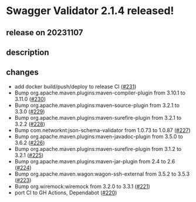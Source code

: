 # Swagger Validator 2.1.4 released!

## release on 20231107

## description

## changes

* add docker build/push/deploy to release CI (<a class="issue-link js-issue-link" data-error-text="Failed to load title" data-id="1980818660" data-permission-text="Title is private" data-url="https://github.com/swagger-api/validator-badge/issues/231" data-hovercard-type="pull_request" data-hovercard-url="/swagger-api/validator-badge/pull/231/hovercard" href="https://github.com/swagger-api/validator-badge/pull/231">#231</a>)
* Bump org.apache.maven.plugins:maven-compiler-plugin from 3.10.1 to 3.11.0 (<a class="issue-link js-issue-link" data-error-text="Failed to load title" data-id="1980264234" data-permission-text="Title is private" data-url="https://github.com/swagger-api/validator-badge/issues/230" data-hovercard-type="pull_request" data-hovercard-url="/swagger-api/validator-badge/pull/230/hovercard" href="https://github.com/swagger-api/validator-badge/pull/230">#230</a>)
* Bump org.apache.maven.plugins:maven-source-plugin from 3.2.1 to 3.3.0 (<a class="issue-link js-issue-link" data-error-text="Failed to load title" data-id="1980264154" data-permission-text="Title is private" data-url="https://github.com/swagger-api/validator-badge/issues/229" data-hovercard-type="pull_request" data-hovercard-url="/swagger-api/validator-badge/pull/229/hovercard" href="https://github.com/swagger-api/validator-badge/pull/229">#229</a>)
* Bump org.apache.maven.plugins:maven-surefire-plugin from 3.2.1 to 3.2.2 (<a class="issue-link js-issue-link" data-error-text="Failed to load title" data-id="1980264088" data-permission-text="Title is private" data-url="https://github.com/swagger-api/validator-badge/issues/228" data-hovercard-type="pull_request" data-hovercard-url="/swagger-api/validator-badge/pull/228/hovercard" href="https://github.com/swagger-api/validator-badge/pull/228">#228</a>)
* Bump com.networknt:json-schema-validator from 1.0.73 to 1.0.87 (<a class="issue-link js-issue-link" data-error-text="Failed to load title" data-id="1980264019" data-permission-text="Title is private" data-url="https://github.com/swagger-api/validator-badge/issues/227" data-hovercard-type="pull_request" data-hovercard-url="/swagger-api/validator-badge/pull/227/hovercard" href="https://github.com/swagger-api/validator-badge/pull/227">#227</a>)
* Bump org.apache.maven.plugins:maven-javadoc-plugin from 3.5.0 to 3.6.2 (<a class="issue-link js-issue-link" data-error-text="Failed to load title" data-id="1980263916" data-permission-text="Title is private" data-url="https://github.com/swagger-api/validator-badge/issues/226" data-hovercard-type="pull_request" data-hovercard-url="/swagger-api/validator-badge/pull/226/hovercard" href="https://github.com/swagger-api/validator-badge/pull/226">#226</a>)
* Bump org.apache.maven.plugins:maven-surefire-plugin from 3.1.2 to 3.2.1 (<a class="issue-link js-issue-link" data-error-text="Failed to load title" data-id="1979194076" data-permission-text="Title is private" data-url="https://github.com/swagger-api/validator-badge/issues/225" data-hovercard-type="pull_request" data-hovercard-url="/swagger-api/validator-badge/pull/225/hovercard" href="https://github.com/swagger-api/validator-badge/pull/225">#225</a>)
* Bump org.apache.maven.plugins:maven-jar-plugin from 2.4 to 2.6 (<a class="issue-link js-issue-link" data-error-text="Failed to load title" data-id="1979193851" data-permission-text="Title is private" data-url="https://github.com/swagger-api/validator-badge/issues/224" data-hovercard-type="pull_request" data-hovercard-url="/swagger-api/validator-badge/pull/224/hovercard" href="https://github.com/swagger-api/validator-badge/pull/224">#224</a>)
* Bump org.apache.maven.wagon:wagon-ssh-external from 3.5.2 to 3.5.3 (<a class="issue-link js-issue-link" data-error-text="Failed to load title" data-id="1979193781" data-permission-text="Title is private" data-url="https://github.com/swagger-api/validator-badge/issues/223" data-hovercard-type="pull_request" data-hovercard-url="/swagger-api/validator-badge/pull/223/hovercard" href="https://github.com/swagger-api/validator-badge/pull/223">#223</a>)
* Bump org.wiremock:wiremock from 3.2.0 to 3.3.1 (<a class="issue-link js-issue-link" data-error-text="Failed to load title" data-id="1979193702" data-permission-text="Title is private" data-url="https://github.com/swagger-api/validator-badge/issues/221" data-hovercard-type="pull_request" data-hovercard-url="/swagger-api/validator-badge/pull/221/hovercard" href="https://github.com/swagger-api/validator-badge/pull/221">#221</a>)
* port CI to GH Actions, Dependabot (<a class="issue-link js-issue-link" data-error-text="Failed to load title" data-id="1979118011" data-permission-text="Title is private" data-url="https://github.com/swagger-api/validator-badge/issues/220" data-hovercard-type="pull_request" data-hovercard-url="/swagger-api/validator-badge/pull/220/hovercard" href="https://github.com/swagger-api/validator-badge/pull/220">#220</a>)

